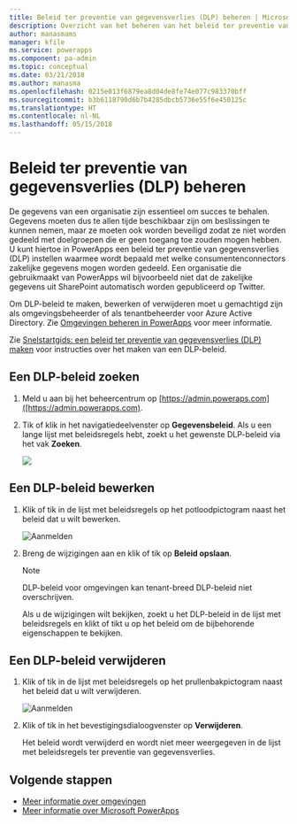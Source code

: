 ```yaml
---
title: Beleid ter preventie van gegevensverlies (DLP) beheren | Microsoft Docs
description: Overzicht van het beheren van het beleid ter preventie van gegevensverlies voor PowerApps.
author: manasmams
manager: kfile
ms.service: powerapps
ms.component: pa-admin
ms.topic: conceptual
ms.date: 03/21/2018
ms.author: manasma
ms.openlocfilehash: 0215e013f6879ea8d04de8fe74e077c983370bff
ms.sourcegitcommit: b3b6118790d6b7b4285dbcb5736e55f6e450125c
ms.translationtype: HT
ms.contentlocale: nl-NL
ms.lasthandoff: 05/15/2018
---
```

# <a name="manage-data-loss-prevention-dlp-policies"></a>Beleid ter preventie van gegevensverlies (DLP) beheren
De gegevens van een organisatie zijn essentieel om succes te behalen. Gegevens moeten dus te allen tijde beschikbaar zijn om beslissingen te kunnen nemen, maar ze moeten ook worden beveiligd zodat ze niet worden gedeeld met doelgroepen die er geen toegang toe zouden mogen hebben. U kunt hiertoe in PowerApps een beleid ter preventie van gegevensverlies (DLP) instellen waarmee wordt bepaald met welke consumentenconnectors zakelijke gegevens mogen worden gedeeld. Een organisatie die gebruikmaakt van PowerApps wil bijvoorbeeld niet dat de zakelijke gegevens uit SharePoint automatisch worden gepubliceerd op Twitter.

Om DLP-beleid te maken, bewerken of verwijderen moet u gemachtigd zijn als omgevingsbeheerder of als tenantbeheerder voor Azure Active Directory. Zie [Omgevingen beheren in PowerApps](environments-administration.md) voor meer informatie.

Zie [Snelstartgids: een beleid ter preventie van gegevensverlies (DLP) maken](create-dlp-policy.md) voor instructies over het maken van een DLP-beleid.

## <a name="find-a-dlp-policy"></a>Een DLP-beleid zoeken
1. Meld u aan bij het beheercentrum op [https://admin.poweraps.com]([https://admin.powerapps.com).
2. Tik of klik in het navigatiedeelvenster op **Gegevensbeleid**. Als u een lange lijst met beleidsregels hebt, zoekt u het gewenste DLP-beleid via het vak **Zoeken**.

    ![](./media/prevent-data-loss/data-policies.png)

## <a name="edit-a-dlp-policy"></a>Een DLP-beleid bewerken
1. Klik of tik in de lijst met beleidsregels op het potloodpictogram naast het beleid dat u wilt bewerken.

    ![Aanmelden](./media/prevent-data-loss/3.png)
2. Breng de wijzigingen aan en klik of tik op **Beleid opslaan**.

    > [!NOTE]
    > DLP-beleid voor omgevingen kan tenant-breed DLP-beleid niet overschrijven.
    >
    >

    Als u de wijzigingen wilt bekijken, zoekt u het DLP-beleid in de lijst met beleidsregels en klikt of tikt u op het beleid om de bijbehorende eigenschappen te bekijken.

## <a name="delete-a-dlp-policy"></a>Een DLP-beleid verwijderen
1. Klik of tik in de lijst met beleidsregels op het prullenbakpictogram naast het beleid dat u wilt verwijderen.

    ![Aanmelden](./media/prevent-data-loss/3-delete.png)
4. Klik of tik in het bevestigingsdialoogvenster op **Verwijderen**.

    Het beleid wordt verwijderd en wordt niet meer weergegeven in de lijst met beleidsregels ter preventie van gegevensverlies.

## <a name="next-steps"></a>Volgende stappen
* [Meer informatie over omgevingen](environments-administration.md)
* [Meer informatie over Microsoft PowerApps](../maker/canvas-apps/getting-started.md)
